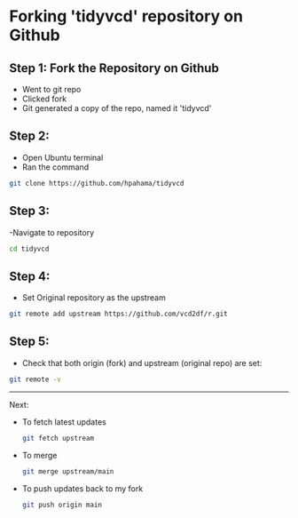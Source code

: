 # Forking 'tidyvcd' repository on Github

## Step 1: Fork the Repository on Github
- Went to git repo
- Clicked fork
- Git generated a copy of the repo, named it 'tidyvcd'

## Step 2:
- Open Ubuntu terminal
- Ran the command
```bash
git clone https://github.com/hpahama/tidyvcd
```

## Step 3:
-Navigate to repository
```bash
cd tidyvcd
```

## Step 4:
- Set Original repository as the upstream
```bash
git remote add upstream https://github.com/vcd2df/r.git
```

## Step 5:
- Check that both origin (fork) and upstream (original repo) are set:
```bash
git remote -v
```
------
Next:
- To fetch latest updates
    ```bash
    git fetch upstream
    ```
- To merge
    ```bash
    git merge upstream/main
    ```
- To push updates back to my fork
    ```bash
    git push origin main
    ```
